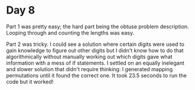 # Day 8

Part 1 was pretty easy; the hard part being the obtuse problem description. Looping through and counting the lengths was easy.

Part 2 was tricky. I could see a solution where certain digits were used to gain knowledge to figure out other digits but I didn't know how to do that algorithmically without manually working out which digits gave what information with a mess of if statements. I settled on an equally inelegant and slower solution that didn't require thinking: I generated mapping permutations until it found the correct one. It took 23.5 seconds to run the code but it worked!